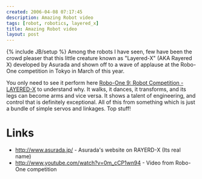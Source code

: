 ```yaml
---
created: 2006-04-08 07:17:45
description: Amazing Robot video
tags: [robot, robotics, layered_x]
title: Amazing Robot video
layout: post
---
```

{% include JB/setup %}
Among the robots I have seen, few have been the crowd pleaser that this little creature known as "Layered-X" (AKA Rayered X) developed by Asurada and shown off to a wave of applause at the Robo-One competition in Tokyo in March of this year.

You only need to see it perform here <a href="http://www.youtube.com/watch?v=0m_cCP1wn94">Robo-One 9: Robot Competition - LAYERED-X</a> to understand why. It walks, it dances, it transforms, and its legs can become arms and vice versa. It shows a talent of engineering, and control that is definitely exceptional. All of this from something which is just a bundle of simple servos and linkages. Top stuff!

# Links

* <a href="http://www.asurada.jp/">http://www.asurada.jp/</a> - Asurada's website on RAYERD-X (Its real name)
* <a href="http://www.youtube.com/watch?v=0m_cCP1wn94">http://www.youtube.com/watch?v=0m_cCP1wn94</a> - Video from Robo-One competition
 